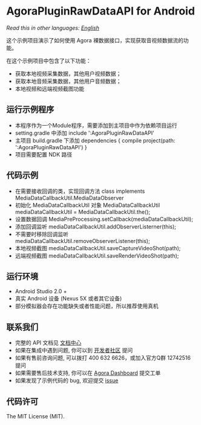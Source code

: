 # AgoraPluginRawDataAPI for Android

*Read this in other languages: [English](README.en.md)*

这个示例项目演示了如何使用 Agora 裸数据接口，实现获取音视频数据流的功能。

在这个示例项目中包含了以下功能：

- 获取本地视频采集数据，其他用户视频数据；
- 获取本地音频采集数据，其他用户音频数据；
- 本地视频和远端视频截图功能

## 运行示例程序
- 本程序作为一个Module程序，需要添加到主项目中作为依赖项目运行
- setting.gradle 中添加  include ':AgoraPluginRawDataAPI'
- 主项目 build.gradle 下添加 
	dependencies {
	    compile project(path: ':AgoraPluginRawDataAPI')
	}
- 项目需要配置 NDK 路径

## 代码示例
- 在需要接收回调的类，实现回调方法      class implements MediaDataCallbackUtil.MediaDataObserver
- 初始化 MediaDataCallbackUtil 对象    MediaDataCallbackUtil mediaDataCallbackUtil = MediaDataCallbackUtil.the();
- 设置数据回调                                      MediaPreProcessing.setCallback(mediaDataCallbackUtil);
- 添加回调监听                                      mediaDataCallbackUtil.addObserverListerner(this);
- 不需要时移除回调监听                         mediaDataCallbackUtil.removeObserverListener(this);
- 本地视频截图                                      mediaDataCallbackUtil.saveCaptureVideoShot(path);
- 远端视频截图                                      mediaDataCallbackUtil.saveRenderVideoShot(path);

## 运行环境
- Android Studio 2.0 +
- 真实 Android 设备 (Nexus 5X 或者其它设备)
- 部分模拟器会存在功能缺失或者性能问题，所以推荐使用真机

## 联系我们
- 完整的 API 文档见 [文档中心](https://docs.agora.io/cn/)
- 如果在集成中遇到问题, 你可以到 [开发者社区](https://dev.agora.io/cn/) 提问
- 如果有售前咨询问题, 可以拨打 400 632 6626，或加入官方Q群 12742516 提问
- 如果需要售后技术支持, 你可以在 [Agora Dashboard](https://dashboard.agora.io) 提交工单
- 如果发现了示例代码的 bug, 欢迎提交 [issue](https://github.com/AgoraIO/Wawaji/issues)

## 代码许可
The MIT License (MIT).
